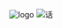 ![logo](https://xiaohua013.github.io/jxxc/image/1-1.jpg) ![话](https://xiaohua013.github.io/jxxc/image/hua.jpg) 
